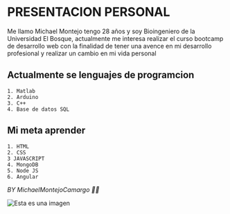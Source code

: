# PRESENTACION PERSONAL

Me llamo Michael Montejo tengo 28 años y soy Bioingeniero de la Universidad El Bosque,
actualmente me interesa realizar el curso bootcamp de desarrollo web con la finalidad
de tener una avence en mi desarrollo profesional y realizar un cambio en mi vida personal

## **Actualmente se lenguajes de programcion**
    1. Matlab
    2. Arduino
    3. C++
    4. Base de datos SQL 

## **Mi meta aprender** 
    1. HTML
    2. CSS
    3 JAVASCRIPT
    4. MongoDB
    5. Node JS
    6. Angular

_BY MichaelMontejoCamargo 🐱‍🚀_

![Esta es una imagen](https://concepto.de/wp-content/uploads/2018/09/lenguaje-de-programaci%C3%B3n-e1537466894547.jpg)


